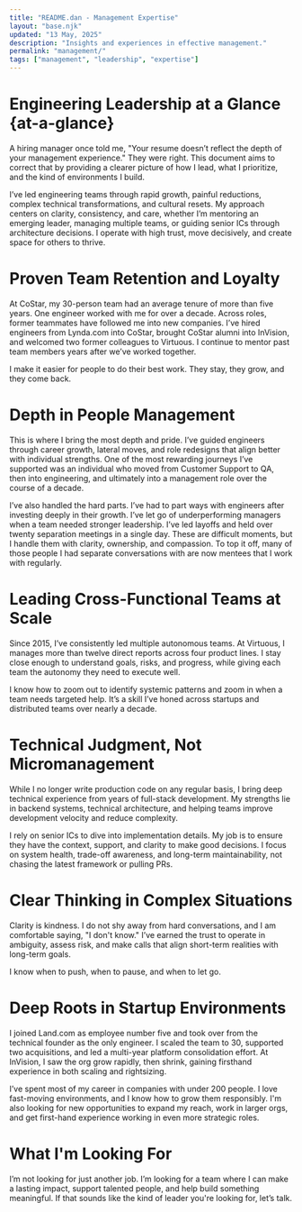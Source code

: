 ```yaml
---
title: "README.dan - Management Expertise"
layout: "base.njk"
updated: "13 May, 2025"
description: "Insights and experiences in effective management."
permalink: "management/"
tags: ["management", "leadership", "expertise"]
---
```


# Engineering Leadership at a Glance {at-a-glance}

A hiring manager once told me, "Your resume doesn’t reflect the depth of your management experience." They were right. This document aims to correct that by providing a clearer picture of how I lead, what I prioritize, and the kind of environments I build.

I’ve led engineering teams through rapid growth, painful reductions, complex technical transformations, and cultural resets. My approach centers on clarity, consistency, and care, whether I’m mentoring an emerging leader, managing multiple teams, or guiding senior ICs through architecture decisions. I operate with high trust, move decisively, and create space for others to thrive.

# Proven Team Retention and Loyalty

At CoStar, my 30-person team had an average tenure of more than five years. One engineer worked with me for over a decade. Across roles, former teammates have followed me into new companies. I’ve hired engineers from Lynda.com into CoStar, brought CoStar alumni into InVision, and welcomed two former colleagues to Virtuous. I continue to mentor past team members years after we’ve worked together.

I make it easier for people to do their best work. They stay, they grow, and they come back.

# Depth in People Management

This is where I bring the most depth and pride. I’ve guided engineers through career growth, lateral moves, and role redesigns that align better with individual strengths. One of the most rewarding journeys I’ve supported was an individual who moved from Customer Support to QA, then into engineering, and ultimately into a management role over the course of a decade.

I’ve also handled the hard parts. I’ve had to part ways with engineers after investing deeply in their growth. I’ve let go of underperforming managers when a team needed stronger leadership. I’ve led layoffs and held over twenty separation meetings in a single day. These are difficult moments, but I handle them with clarity, ownership, and compassion. To top it off, many of those people I had separate conversations with are now mentees that I work with regularly.

# Leading Cross-Functional Teams at Scale

Since 2015, I’ve consistently led multiple autonomous teams. At Virtuous, I manages more than twelve direct reports across four product lines. I stay close enough to understand goals, risks, and progress, while giving each team the autonomy they need to execute well.

I know how to zoom out to identify systemic patterns and zoom in when a team needs targeted help. It’s a skill I’ve honed across startups and distributed teams over nearly a decade.

# Technical Judgment, Not Micromanagement

While I no longer write production code on any regular basis, I bring deep technical experience from years of full-stack development. My strengths lie in backend systems, technical architecture, and helping teams improve development velocity and reduce complexity.

I rely on senior ICs to dive into implementation details. My job is to ensure they have the context, support, and clarity to make good decisions. I focus on system health, trade-off awareness, and long-term maintainability, not chasing the latest framework or pulling PRs.

# Clear Thinking in Complex Situations

Clarity is kindness. I do not shy away from hard conversations, and I am comfortable saying, "I don't know." I’ve earned the trust to operate in ambiguity, assess risk, and make calls that align short-term realities with long-term goals.

I know when to push, when to pause, and when to let go.

# Deep Roots in Startup Environments

I joined Land.com as employee number five and took over from the technical founder as the only engineer. I scaled the team to 30, supported two acquisitions, and led a multi-year platform consolidation effort. At InVision, I saw the org grow rapidly, then shrink, gaining firsthand experience in both scaling and rightsizing.

I’ve spent most of my career in companies with under 200 people. I love fast-moving environments, and I know how to grow them responsibly. I'm also looking for new opportunities to expand my reach, work in larger orgs, and get first-hand experience working in even more strategic roles.

# What I'm Looking For

I’m not looking for just another job. I’m looking for a team where I can make a lasting impact, support talented people, and help build something meaningful. If that sounds like the kind of leader you're looking for, let’s talk.
